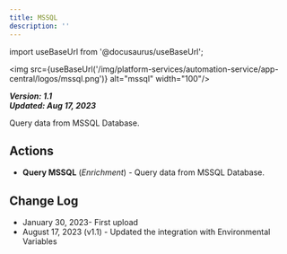 ```yaml
---
title: MSSQL
description: ''
---
```

import useBaseUrl from '@docusaurus/useBaseUrl';

<img src={useBaseUrl('/img/platform-services/automation-service/app-central/logos/mssql.png')} alt="mssql" width="100"/>

***Version: 1.1  
Updated: Aug 17, 2023***

Query data from MSSQL Database.

## Actions

* **Query MSSQL** (*Enrichment*) - Query data from MSSQL Database.

## Change Log

* January 30, 2023- First upload
* August 17, 2023 (v1.1) - Updated the integration with Environmental Variables
